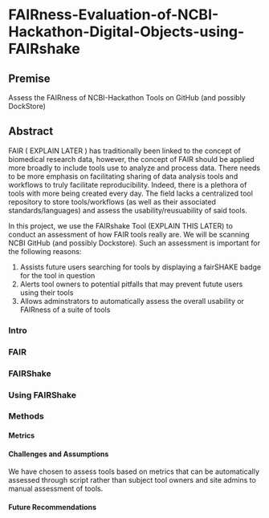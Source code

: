 # FAIRness-Evaluation-of-NCBI-Hackathon-Digital-Objects-using-FAIRshake

## Premise
Assess the FAIRness of NCBI-Hackathon Tools on GitHub (and possibly DockStore)

## Abstract

FAIR ( EXPLAIN LATER ) has traditionally been linked to the concept of biomedical research data, however, the concept of FAIR should be applied more broadly to include tools use to analyze and process data. There needs to be more emphasis on facilitating sharing of data analysis tools and workflows to truly facilitate reproducibility. Indeed, there is a plethora of tools with more being created every day. The field lacks a centralized tool repository to store tools/workflows (as well as their associated standards/languages) and assess the usability/reusuability of said tools.

In this project, we use the FAIRshake Tool (EXPLAIN THIS LATER) to conduct an assessment of how FAIR tools really are. We will be scanning NCBI GitHub (and possibly Dockstore). Such an assessment is important for the following reasons: 
1. Assists future users searching for tools by displaying a fairSHAKE badge for the tool in question
2. Alerts tool owners to potential pitfalls that may prevent futute users using their tools 
3. Allows adminstrators to automatically assess the overall usability or FAIRness of a suite of tools
 

### Intro

### FAIR

### FAIRShake

### Using FAIRShake

### Methods

#### Metrics

#### Challenges and Assumptions
We have chosen to assess tools based on metrics that can be automatically assessed through script rather than subject tool owners and site admins to manual assessment of tools.

#### Future Recommendations



 
